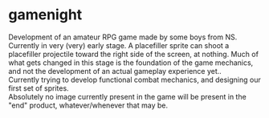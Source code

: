 # gamenight
Development of an amateur RPG game made by some boys from NS.<br>
Currently in very (very) early stage.  A placefiller sprite can shoot a placefiller projectile toward the right side of the screen, at nothing.  Much of what gets changed in this stage is the foundation of the game mechanics, and not the development of an actual gameplay experience yet..<br>
Currently trying to develop functional combat mechanics, and designing our first set of sprites.<br>
Absolutely no image currently present in the game will be present in the "end" product, whatever/whenever that may be. 
